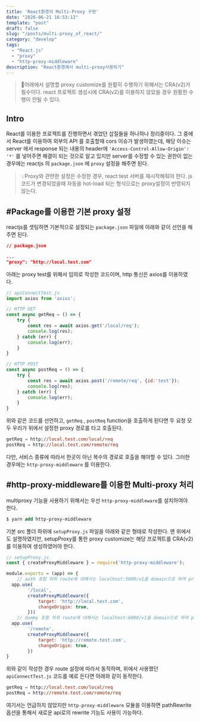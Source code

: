 ```yaml
---
title: 'React환경의 Multi-Proxy 구현'
date: "2020-06-21 16:53:12"
template: "post"
draft: false
slug: "/posts/multi-proxy_of_react/"
category: "develop"
tags:
  - "React.js"
  - "proxy"
  - "http-proxy-middleware"
description: "React환경에서 multi-proxy사용하기"
---
```


> 🚨아래에서 설명할 proxy customize를 원활히 수행하기 위해서는 CRA(v2)가 필수이다. react 프로젝트 생성시에 CRA(v2)를 이용하지 않았을 경우 원활한 수행이 안될 수 있다.

## Intro
React를 이용한 프로젝트를 진행하면서 겪었던 삽질들을 하나하나 정리중이다. 그 중에서 React를 이용하여 외부의 API 를 호출할때 cors 이슈가 발생하였는데, 해당 이슈는 server 에서 response 되는 내용의 header에 `'Access-Control-Allow-Origin': '*'` 를 넣어주면 해결이 되는 것으로 알고 있지만 server를 수정할 수 있는 권한이 없는 경우에는 reactjs 의 `package.json` 에 `proxy` 설정을 해주면 된다.

> 💡Proxy와 관련한 설정은 수정한 경우, react test 서버를 재시작해줘야 한다. js 코드가 변경되었을때 자동을 hot-load 되는 형식으로는 proxy설정이 반영되지 않는다.


## #Package를 이용한 기본 proxy 설정

reactjs를 셋팅하면 기본적으로 설정되는 `package.json` 파일에 아래와 같이 선언을 해주면 된다.

```json
// package.json

...
"proxy": "http://local.test.com"
```

아래는 proxy test를 위해서 임의로 작성한 코드이며, http 통신은 axios를 이용하였다.

```jsx {numberLines}
// apiConnectTest.js
import axios from 'axios';

// HTTP GET
const async getReq = () => {
	try {
		const res =	await axios.get('/local/req');
		console.log(res);
	} catch (err) {
		console.log(err);
	}	  
}

// HTTP POST
const async postReq = () => {
	try {
		const res =	await axios.post('/remote/req', {id:'test'});
		console.log(res);
	} catch (err) {
		console.log(err);
	}	  
}
```

위와 같은 코드를 선언하고, `getReq` , `postReq` function을 호출하게 된다면 두 요청 모두 우리가 위에서 설정한 proxy 경로를 타고 호출된다. 

```ps
getReq ⇒ http://local.test.com/local/req
postReq ⇒ http://local.test.com/remote/req
```

다만, 서비스 종류에 따라서 한곳이 아닌 복수의 경로로 호출을 해야할 수 있다. 그러한 경우에는 `http-proxy-middleware` 를 이용한다.


## #http-proxy-middleware를 이용한 Multi-proxy 처리

multiproxy 기능을 사용하기 위해서는 우선 `http-proxy-middleware`를 설치하여야 한다.

```ps
$ yarn add http-proxy-middleware
```

기본 src 폴더 하위에 `setupProxy.js` 파일을 아래와 같은 형태로 작성한다. 맨 위에서도 설명하였지만, setupProxy를 통한 proxy customize는 해당 프로젝트를 CRA(v2)를 이용하여 생성하였어야 한다.

```jsx {numberLines}
// setupProxy.js
const { createProxyMiddleware } = require('http-proxy-middleware');

module.exports = (app) => {
	// auth 포함 하위 route에 대해서는 localhost:5000/v1을 domain으로 하여 proxy설정
  app.use(
		'/local', 
		createProxyMiddleware({ 
			target: 'http://local.test.com',
			changeOrigin: true,
		}))
	// dummy 포함 하위 route에 대해서는 localhost:6000/v1을 domain으로 하여 proxy설정
  app.use(
		'/remote',
		createProxyMiddleware({
			target: 'http://remote.test.com',
			changeOrigin: true,
		})
}
```

위와 같이 작성한 경우 route 설정에 따라서 동작하며, 위에서 사용했던 `apiConnectTest.js` 코드를 예로 든다면 아래와 같이 동작한다.

```ps
getReq ⇒ http://local.test.com/local/req
postReq ⇒ http://remote.test.com/remote/req
```

여기서는 언급하지 않았지만  `http-proxy-middleware` 모듈을 이용하면 pathRewrite 옵션을 통해서 새로운 api로의 rewrite 기능도 사용이 가능하다.